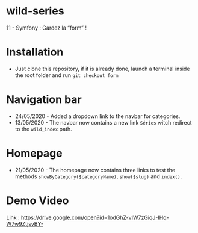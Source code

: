 # wild-series
11 - Symfony : Gardez la “form” !

# Installation
* Just clone this repository, if it is already done, launch a terminal inside the root folder and run `git checkout form`

# Navigation bar
* 24/05/2020 - Added a dropdown link to the navbar for categories.
* 13/05/2020 - The navbar now contains a new link `Séries` witch redirect to the `wild_index` path.

# Homepage
* 21/05/2020 - The homepage now contains three links to test the methods `showByCategory($categoryName)`, `show($slug)` and `index()`.

# Demo Video
Link : https://drive.google.com/open?id=1odGhZ-vIW7zGiqJ-IHq-W7w9ZtjsvBY-